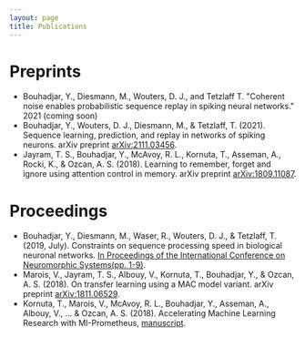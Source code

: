 ```yaml
---
layout: page
title: Publications
---
```


# Preprints

* Bouhadjar, Y., Diesmann, M., Wouters, D. J., and Tetzlaff T. "Coherent noise enables probabilistic sequence replay in spiking neural networks." 2021 (coming soon)
* Bouhadjar, Y., Wouters, D. J., Diesmann, M., & Tetzlaff, T. (2021). Sequence learning, prediction, and replay in networks of spiking neurons. arXiv preprint [arXiv:2111.03456](https://arxiv.org/pdf/2111.03456.pdf).
* Jayram, T. S., Bouhadjar, Y., McAvoy, R. L., Kornuta, T., Asseman, A., Rocki, K., & Ozcan, A. S. (2018). Learning to remember, forget and ignore using attention control in memory. arXiv preprint [arXiv:1809.11087](https://arxiv.org/abs/1809.11087).

# Proceedings

* Bouhadjar, Y., Diesmann, M., Waser, R., Wouters, D. J., & Tetzlaff, T. (2019, July). Constraints on sequence processing speed in biological neuronal networks. [In Proceedings of the International Conference on Neuromorphic Systems(pp. 1-9)](https://dl.acm.org/doi/abs/10.1145/3354265.3354281).
* Marois, V., Jayram, T. S., Albouy, V., Kornuta, T., Bouhadjar, Y., & Ozcan, A. S. (2018). On transfer learning using a MAC model variant. arXiv preprint [arXiv:1811.06529](https://openreview.net/pdf?id=rkxVOvH3FQ).
* Kornuta, T., Marois, V., McAvoy, R. L., Bouhadjar, Y., Asseman, A., Albouy, V., ... & Ozcan, A. S. (2018). Accelerating Machine Learning Research with MI-Prometheus, [manuscript](https://openreview.net/pdf?id=rkxVOvH3FQ).
